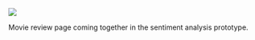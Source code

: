 ![](https://db-feed.s3.amazonaws.com/legacy/Screen_Shot_2019_06_20_at_10_23_08_AM-1561040640980.png)

Movie review page coming together in the sentiment analysis prototype.
